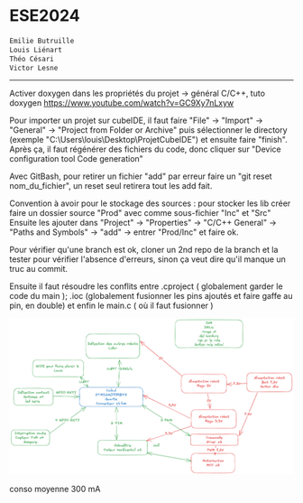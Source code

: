 # ESE2024
    Emilie Butruille
    Louis Liénart
    Théo Césari
    Victor Lesne
------

Activer doxygen dans les propriétés du projet -> général C/C++, tuto doxygen https://www.youtube.com/watch?v=GC9Xy7nLxyw

Pour importer un projet sur cubeIDE, il faut faire "File" -> "Import" -> "General" -> "Project from Folder or Archive" puis sélectionner le directory (exemple "C:\Users\louis\Desktop\ProjetCubeIDE") et ensuite faire "finish".
Après ça, il faut régénérer des fichiers du code, donc cliquer sur "Device configuration tool Code generation"

Avec GitBash, pour retirer un fichier "add" par erreur faire un "git reset nom_du_fichier", un reset seul retirera tout les add fait.

Convention à avoir pour le stockage des sources :
pour stocker les lib créer faire un dossier source "Prod" avec comme sous-fichier "Inc" et "Src"
Ensuite les ajouter dans "Project" -> "Properties" -> "C/C++ General" -> "Paths and Symbols" -> "add" -> entrer "Prod/Inc" et faire ok.

Pour vérifier qu'une branch est ok, cloner un 2nd repo de la branch et la tester pour vérifier l'absence d'erreurs, sinon ça veut dire qu'il manque un truc au commit.

Ensuite il faut résoudre les conflits entre .cproject ( globalement garder le code du main ); .ioc (globalement fusionner les pins ajoutés et faire gaffe au pin, en double) et enfin le main.c ( où il faut fusionner )

![Schema fonctionnel du robot chat](images/SchemaFonctionnel.png)

conso moyenne 300 mA
